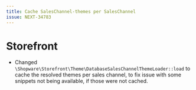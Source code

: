 ```yaml
---
title: Cache SalesChannel-themes per SalesChannel
issue: NEXT-34783
---
```

# Storefront
* Changed `\Shopware\Storefront\Theme\DatabaseSalesChannelThemeLoader::load` to cache the resolved themes per sales channel, to fix issue with some snippets not being available, if those were not cached.

